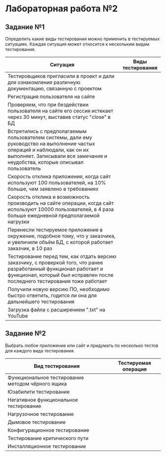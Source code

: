 # Лабораторная работа №2

## Задание №1

Определить какие виды тестирования можно применить в тестируемых ситуациях. Каждая ситуация может относится к нескольким видам тестирования.

| Ситуация                                                                                                                                                                                                      | Виды тестирования |
| ------------------------------------------------------------------------------------------------------------------------------------------------------------------------------------------------------------- | ----------------- |
| Тестировщиков пригласили в проект и дали для ознакомления различную документацию, связанную с проектом                                                                                                        |                   |
| Регистрация пользователя на сайте                                                                                                                                                                             |                   |
| Проверяем, что при бездействии пользователя на сайте его сессия истекает через 30 минут, выставив статус "close" в БД                                                                                         |                   |
| Встретились с предполагаемым пользователем системы, дали ему руководство на выполнение частых операций и наблюдали, как он их выполняет. Записывали все замечания и неудобства, которые описывал пользователь |                   |
| Скорость отклика приложения, когда сайт используют 100 пользователей, на 10% больше, чем заявлено в требованиях                                                                                               |                   |
| Скорость отклика и возможность производить на сайте операции, когда сайт используют 10000 пользователей, в 4 раза больше ежедневной предполагаемой нагрузки                                                   |                   |
| Перенесли тестируемое приложение в окружение, подобное тому, что у заказчика, и увеличили объём БД, с которой работает заказчик, в 10 раз                                                                     |                   |
| Тестирование перед тем, как отдать версию заказчику, с проверкой того, что ранее разработанный функционал работает и функционал, который был исправлен после последнего тестирования тоже работает            |                   |
| Получили новую версию ПО, необходимо быстро ответить, годится ли она для дальнейшего тестирования                                                                                                             |                   |
| Загрузка файла с расширением ".txt" на YouTube                                                                                                                                                                |                   |

## Задание №2

Выбрать любое приложение или сайт и придумать по несколько тестов для каждого вида тестирования.

| Вид тестирования                                  | Тестируемая операция |
| ------------------------------------------------- | -------------------- |
| Функциональное тестирование методом чёрного ящика |                      |
| Юзабилити тестирование                            |                      |
| Негативное функциональное тестирование            |                      |
| Нагрузочное тестирование                          |                      |
| Дымовое тестирование                              |                      |
| Конфигурационное тестирование                     |                      |
| Тестирование критического пути                    |                      |
| Инсталляционное тестирование                      |                      |

